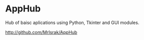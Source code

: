 # AppHub
 Hub of baisc aplications using Python, Tkinter and GUI modules.

 http://github.com/MrIsrak/AppHub